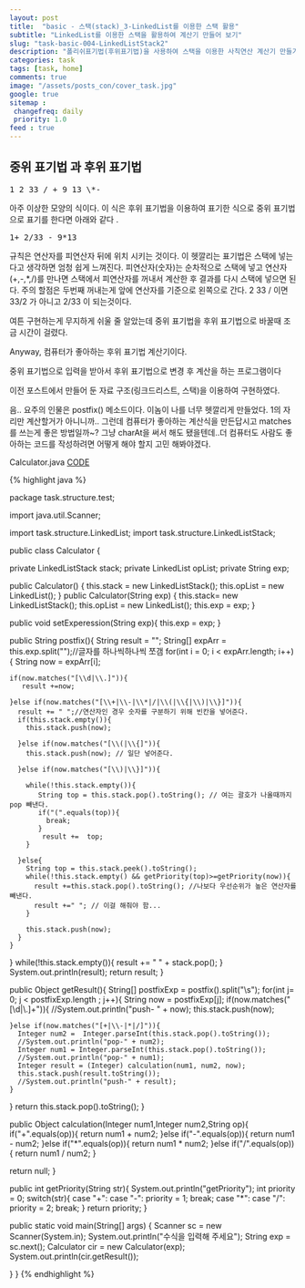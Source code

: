 ```yaml
---
layout: post
title:  "basic - 스택(stack)_3-LinkedList를 이용한 스택 활용"
subtitle: "LinkedList를 이용한 스택을 활용하여 계산기 만들어 보기"
slug: "task-basic-004-LinkedListStack2"
description: "폴리쉬표기법(후위표기법)을 사용하여 스택을 이용한 사칙연산 계산기 만들기"
categories: task
tags: [task, home]
comments: true
image: "/assets/posts_con/cover_task.jpg"
google: true
sitemap :
 changefreq: daily
 priority: 1.0
feed : true
---
```


## 중위 표기법 과 후위 표기법
<pre>
1 2 33 / + 9 13 \*-
</pre>

아주 이상한 모양의 식이다. 이 식은 후위 표기법을 이용하여 표기한 식으로
중위 표기법으로 표기를 한다면 아래와 같다 .
<pre>
1+ 2/33 - 9*13
</pre>

규칙은 연산자를 피연산자 뒤에 위치 시키는 것이다. 이 헷깔리는 표기법은 스택에 넣는다고 생각하면 엄청 쉽게 느껴진다.
피연산자(숫자)는 순차적으로 스택에 넣고 연산자(+,-,\*,/)를 만나면 스택에서 피연산자를 꺼내서 계산한 후 결과를 다시 스택에 넣으면 된다.
주의 할점은 두번째 꺼내는게 앞에 연산자를 기준으로 왼쪽으로 간다.
2 33 / 이면 33/2 가 아니고 2/33 이 되는것이다.

여튼 구현하는게 무지하게 쉬울 줄 알았는데 중위 표기법을 후위 표기법으로 바꿀때 조금 시간이 걸렸다.

Anyway, 컴퓨터가 좋아하는 후위 표기법 계산기이다.

중위 표기법으로 입력을 받아서 후위 표기법으로 변경 후 계산을 하는 프로그램이다

이전 포스트에서 만들어 둔 자료 구조(링크드리스트, 스택)을 이용하여 구현하였다.

음.. 요주의 인물은 postfix() 메소드이다.
이놈이 나를 너무 헷깔리게 만들었다. 1의 자리만 계산할거가 아니니까..
그런데 컴퓨터가 좋아하는 계산식을 만든답시고 matches 를 쓰는게 좋은 방법일까~?
그냥 charAt을 써서 해도 됐을텐데..더 컴퓨터도 사람도 좋아하는 코드를 작성하려면 어떻게 해야 할지 고민 해봐야겠다.

Calculator.java
<a class="btn btn-code active" data-toggle="collapse" href="#calcul">CODE</a>
<div class="collapse_wrapper">
<div class="collapse" id="calcul">
<div class="card">
 {% highlight java %}

 package task.structure.test;

import java.util.Scanner;

import task.structure.LinkedList;
import task.structure.LinkedListStack;

public class Calculator {

private LinkedListStack stack;
private LinkedList opList;
private String exp;

public Calculator() {
  this.stack = new LinkedListStack();
  this.opList = new LinkedList();
}
public Calculator(String exp) {
  this.stack= new LinkedListStack();
  this.opList = new LinkedList();
  this.exp = exp;
}

public void setExperession(String exp){
  this.exp = exp;
}

public String postfix(){
  String result = "";
  String[] expArr = this.exp.split("");//글자를 하나씩하나씩 쪼갬
  for(int i = 0; i < expArr.length; i++){
    String now = expArr[i];

    if(now.matches("[\\d|\\.]")){
       result +=now;

    }else if(now.matches("[\\+|\\-|\\*|/|\\(|\\{|\\)|\\}]")){
      result += " ";//연산자인 경우 숫자를 구분하기 위해 빈칸을 넣어준다.
      if(this.stack.empty()){
        this.stack.push(now);

      }else if(now.matches("[\\(|\\{]")){
        this.stack.push(now); // 일단 넣어준다.

      }else if(now.matches("[\\)|\\}]")){

        while(!this.stack.empty()){
           String top = this.stack.pop().toString(); // 여는 괄호가 나올때까지 pop 빼낸다.
           if("(".equals(top)){
             break;
           }
            result +=  top;
        }

      }else{
        String top = this.stack.peek().toString();
        while(!this.stack.empty() && getPriority(top)>=getPriority(now)){
          result +=this.stack.pop().toString(); //나보다 우선순위가 높은 연산자를 빼낸다.
          result +=" "; // 이걸 해줘야 함...
        }

        this.stack.push(now);
      }
    }
  }
  while(!this.stack.empty()){
    result += " " + stack.pop();
  }
  System.out.println(result);
  return result;
}

public Object getResult(){
  String[] postfixExp = postfix().split("\\s");
  for(int j= 0; j < postfixExp.length ;  j++){
    String now = postfixExp[j];
    if(now.matches("[\\d|\\.]+")){
       //System.out.println("push- " + now);
       this.stack.push(now);

    }else if(now.matches("[+|\\-|*|/]")){
      Integer num2 =  Integer.parseInt(this.stack.pop().toString());
      //System.out.println("pop-" + num2);
      Integer num1 = Integer.parseInt(this.stack.pop().toString());
      //System.out.println("pop-" + num1);
      Integer result = (Integer) calculation(num1, num2, now);
      this.stack.push(result.toString());
      //System.out.println("push-" + result);
    }
  }
  return this.stack.pop().toString();
}

public Object calculation(Integer num1,Integer num2,String op){
  if("+".equals(op)){
    return  num1 + num2;
  }else if("-".equals(op)){
    return num1 - num2;
  }else if("*".equals(op)){
    return num1 * num2;
  }else if("/".equals(op)){
    return num1 / num2;
  }

  return null;
}

public int getPriority(String str){
  System.out.println("getPriority");
  int priority = 0;
  switch(str){
  case "+":
  case "-":
    priority = 1;
    break;
  case "*":
  case "/":
    priority = 2;
    break;
  }
  return priority;
}

public static void main(String[] args) {
  Scanner sc = new Scanner(System.in);
  System.out.println("수식을 입력해 주세요");
  String exp = sc.next();
  Calculator cir = new Calculator(exp);
  System.out.println(cir.getResult());

}
}
 {% endhighlight %}
 			</div>
 		</div>
 	</div>

